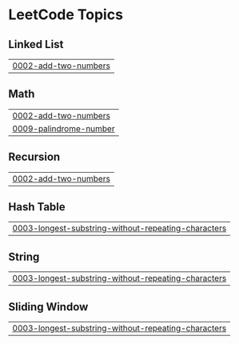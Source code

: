 
<!---LeetCode Topics Start-->
# LeetCode Topics
## Linked List
|  |
| ------- |
| [0002-add-two-numbers](https://github.com/biswa-rx/LeetCode/tree/master/0002-add-two-numbers) |
## Math
|  |
| ------- |
| [0002-add-two-numbers](https://github.com/biswa-rx/LeetCode/tree/master/0002-add-two-numbers) |
| [0009-palindrome-number](https://github.com/biswa-rx/LeetCode/tree/master/0009-palindrome-number) |
## Recursion
|  |
| ------- |
| [0002-add-two-numbers](https://github.com/biswa-rx/LeetCode/tree/master/0002-add-two-numbers) |
## Hash Table
|  |
| ------- |
| [0003-longest-substring-without-repeating-characters](https://github.com/biswa-rx/LeetCode/tree/master/0003-longest-substring-without-repeating-characters) |
## String
|  |
| ------- |
| [0003-longest-substring-without-repeating-characters](https://github.com/biswa-rx/LeetCode/tree/master/0003-longest-substring-without-repeating-characters) |
## Sliding Window
|  |
| ------- |
| [0003-longest-substring-without-repeating-characters](https://github.com/biswa-rx/LeetCode/tree/master/0003-longest-substring-without-repeating-characters) |
<!---LeetCode Topics End-->
